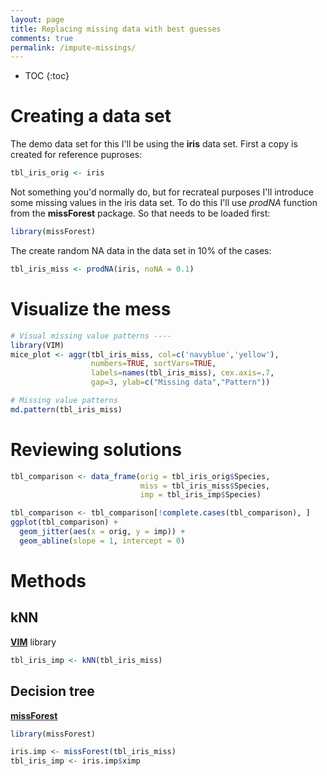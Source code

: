 ```yaml
---
layout: page
title: Replacing missing data with best guesses
comments: true
permalink: /impute-missings/
---
```


* TOC
{:toc}

# Creating a data set

The demo data set for this I'll be using the **iris** data set. First a copy is created for reference puproses:
```r
tbl_iris_orig <- iris
```
Not something you'd normally do, but for recrateal purposes I'll introduce some missing values in the iris data set. To do this I'll use _prodNA_ function from the **missForest** package. So that needs to be loaded first:
```r
library(missForest)
```
The create random NA data in the data set in 10% of the cases:
```r
tbl_iris_miss <- prodNA(iris, noNA = 0.1)
```

# Visualize the mess

```r
# Visual missing value patterns ----
library(VIM)
mice_plot <- aggr(tbl_iris_miss, col=c('navyblue','yellow'),
                  numbers=TRUE, sortVars=TRUE,
                  labels=names(tbl_iris_miss), cex.axis=.7,
                  gap=3, ylab=c("Missing data","Pattern"))

# Missing value patterns
md.pattern(tbl_iris_miss)
```

# Reviewing solutions

```r
tbl_comparison <- data_frame(orig = tbl_iris_orig$Species,
                             miss = tbl_iris_miss$Species,
                             imp = tbl_iris_imp$Species)
```

```r
tbl_comparison <- tbl_comparison[!complete.cases(tbl_comparison), ]
ggplot(tbl_comparison) +
  geom_jitter(aes(x = orig, y = imp)) +
  geom_abline(slope = 1, intercept = 0)
```

# Methods

## kNN

**[VIM](https://www.rdocumentation.org/packages/VIM/versions/4.7.0/topics/VIM-package)** library
```r
tbl_iris_imp <- kNN(tbl_iris_miss)
```

## Decision tree

**[missForest](https://www.rdocumentation.org/packages/missForest/versions/1.4)**
```r
library(missForest)
```

```r
iris.imp <- missForest(tbl_iris_miss)
tbl_iris_imp <- iris.imp$ximp
```
